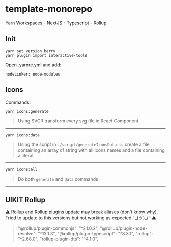 ﻿# template-monorepo

Yarn Workspaces - NextJS - Typescript - Rollup

## Init

`yarn set version berry`  
`yarn plugin import interactive-tools`

Open .yarnrc.yml and add:

```
nodeLinker: node-modules
```

## Icons

Commands:

`yarn icons:generate`

> Using SVGR transform every svg file in React Component.

---

`yarn icons:data`

> Using the script in `./script/generateIconsData.ts` create a file containing an array of string with all icons names and a file containing a literal.

---

`yarn icons:all`

> Do both `generate` and `data` commands

---

## UIKIT Rollup

⚠️ Rollup and Rollup plugins update may break aliases (don't know why). Tried to update to this versions but not working as expected ¯\_(ツ)\_/¯ ⚠️

> "@rollup/plugin-commonjs": "^21.0.2",
> "@rollup/plugin-node-resolve": "^13.1.3",
> "@rollup/plugin-typescript": "^8.3.1",
> "rollup": "^2.68.0",
> "rollup-plugin-dts": "^4.1.0",
